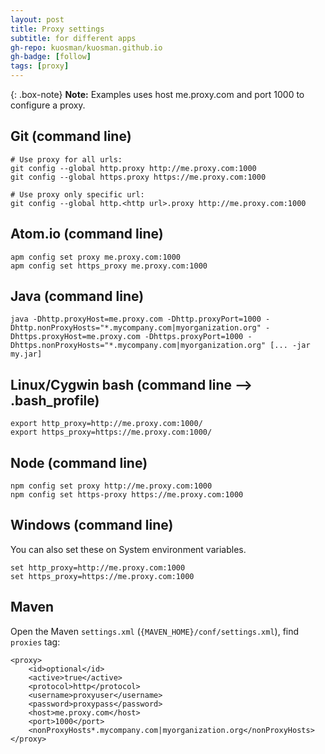 ```yaml
---
layout: post
title: Proxy settings
subtitle: for different apps
gh-repo: kuosman/kuosman.github.io
gh-badge: [follow]
tags: [proxy]
---
```


{: .box-note}
**Note:** Examples uses host me.proxy.com and port 1000 to configure a proxy.

## Git (command line)
```
# Use proxy for all urls:
git config --global http.proxy http://me.proxy.com:1000
git config --global https.proxy https://me.proxy.com:1000

# Use proxy only specific url:
git config --global http.<http url>.proxy http://me.proxy.com:1000
```

## Atom.io (command line)
```
apm config set proxy me.proxy.com:1000
apm config set https_proxy me.proxy.com:1000
```

## Java (command line)
```
java -Dhttp.proxyHost=me.proxy.com -Dhttp.proxyPort=1000 -Dhttp.nonProxyHosts="*.mycompany.com|myorganization.org" -Dhttps.proxyHost=me.proxy.com -Dhttps.proxyPort=1000 -Dhttps.nonProxyHosts="*.mycompany.com|myorganization.org" [... -jar my.jar]
```

## Linux/Cygwin bash (command line --> .bash_profile)
```
export http_proxy=http://me.proxy.com:1000/
export https_proxy=https://me.proxy.com:1000/
```

## Node (command line)
```
npm config set proxy http://me.proxy.com:1000
npm config set https-proxy https://me.proxy.com:1000
```

## Windows (command line)

You can also set these on System environment variables.
```
set http_proxy=http://me.proxy.com:1000
set https_proxy=https://me.proxy.com:1000
```

## Maven

Open the Maven `settings.xml` (`{MAVEN_HOME}/conf/settings.xml`), find `proxies` tag:
```
<proxy>
    <id>optional</id>
    <active>true</active>
    <protocol>http</protocol>
    <username>proxyuser</username>
    <password>proxypass</password>
    <host>me.proxy.com</host>
    <port>1000</port>
    <nonProxyHosts*.mycompany.com|myorganization.org</nonProxyHosts>
</proxy>
```